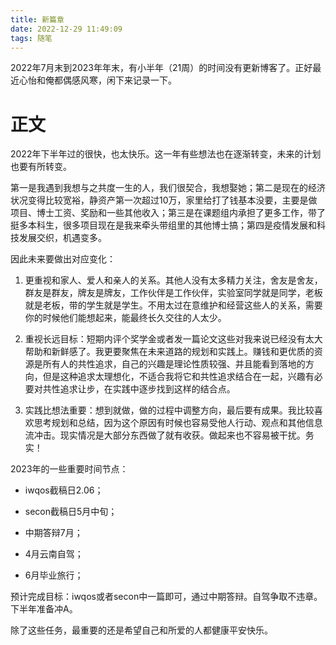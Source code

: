 ```yaml
---
title: 新篇章
date: 2022-12-29 11:49:09
tags: 随笔
---
```


2022年7月末到2023年年末，有小半年（21周）的时间没有更新博客了。正好最近心怡和俺都偶感风寒，闲下来记录一下。

<!--more-->

<!-- 7月的时候，我又遇到了心怡。
我们曾在2021年末的基础实验楼一起打过狼，当时觉得妹子好漂亮好可爱，后来在计科楼也遇见玩过一段时间，那时候想提升英语口语水平，凑巧又了解妹子是外院的，就主动加了妹子微信想提升英语（bushi），可惜妹子说外院的研究生没有什么口语课，那时候又在帮老板做项目，又在投SECON没有太多时间，就没有什么后续接触。
7月是因为周一桐在复习考公，组局打德扑和桌游，没想到这里又见到了妹子，然而又在搞投infocom的事情，只好按下躁动的心，后来secon被拒了，心情有点悲伤，看着审稿意见说不出什么话来，处于一段很郁闷的时期。又正值暑假，就经常一起玩桌游，逐渐熟悉了起来。
后来逐渐临近infocom的截稿日，更有些焦躁，仔细想了很久，放弃了投稿一篇质量不是很高的工作，在羊山公园成功表白。当然中间过程还是要感谢桐哥撮合。

暑假、秋天、冬天，2022年的这些季节过的很快，也很快乐，如果把这些故事都记录下来，博客是完全承载不了的，慢慢记载吧。
 -->

# 正文

2022年下半年过的很快，也太快乐。这一年有些想法也在逐渐转变，未来的计划也要有所转变。

第一是我遇到我想与之共度一生的人，我们很契合，我想娶她；第二是现在的经济状况变得比较宽裕，静资产第一次超过10万，家里给打了钱基本没要，主要是做项目、博士工资、奖励和一些其他收入；第三是在课题组内承担了更多工作，带了挺多本科生，很多项目现在是我来牵头带组里的其他博士搞；第四是疫情发展和科技发展交织，机遇变多。

因此未来要做出对应变化：

1. 更重视和家人、爱人和亲人的关系。其他人没有太多精力关注，舍友是舍友，群友是群友，牌友是牌友，工作伙伴是工作伙伴，实验室同学就是同学，老板就是老板，带的学生就是学生。不用太过在意维护和经营这些人的关系，需要你的时候他们能想起来，能最终长久交往的人太少。

2. 重视长远目标：短期内评个奖学金或者发一篇论文这些对我来说已经没有太大帮助和新鲜感了。我更要聚焦在未来道路的规划和实践上。赚钱和更优质的资源是所有人的共性追求，自己的兴趣是理论性质较强、并且能看到落地的方向，但是这种追求太理想化，不适合我将它和共性追求结合在一起，兴趣有必要对共性追求让步，在实践中逐步找到这样的结合点。

3. 实践比想法重要：想到就做，做的过程中调整方向，最后要有成果。我比较喜欢思考规划和总结，因为这个原因有时候也容易受他人行动、观点和其他信息流冲击。现实情况是大部分东西做了就有收获。做起来也不容易被干扰。务实！

2023年的一些重要时间节点：

- iwqos截稿日2.06；

- secon截稿日5月中旬；

- 中期答辩7月；

- 4月云南自驾；

- 6月毕业旅行；

预计完成目标：iwqos或者secon中一篇即可，通过中期答辩。自驾争取不违章。下半年准备冲A。

除了这些任务，最重要的还是希望自己和所爱的人都健康平安快乐。
